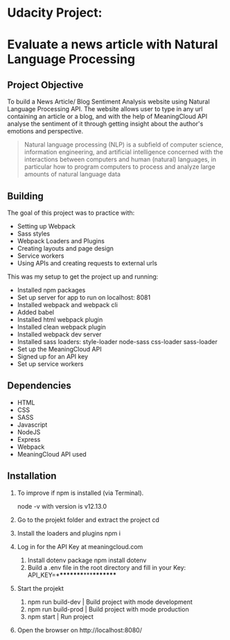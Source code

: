 # Udacity Project:

# Evaluate a news article with Natural Language Processing

## Project Objective

To build a News Article/ Blog Sentiment Analysis website using Natural Language Processing API. The website allows user to type in any url containing an article or a blog, and with the help of MeaningCloud API analyse the sentiment of it through getting insight about the author's emotions and perspective.

> Natural language processing (NLP) is a subfield of computer science, information engineering, and artificial intelligence
> concerned with the interactions between computers and human (natural) languages, in particular how to program computers to
> process and analyze large amounts of natural language data

## Building

The goal of this project was to practice with:

- Setting up Webpack
- Sass styles
- Webpack Loaders and Plugins
- Creating layouts and page design
- Service workers
- Using APIs and creating requests to external urls

This was my setup to get the project up and running:

- Installed npm packages
- Set up server for app to run on localhost: 8081
- Installed webpack and webpack cli
- Added babel
- Installed html webpack plugin
- Installed clean webpack plugin
- Installed webpack dev server
- Installed sass loaders: style-loader node-sass css-loader sass-loader
- Set up the MeaningCloud API
- Signed up for an API key
- Set up service workers

## Dependencies

- HTML
- CSS
- SASS
- Javascript
- NodeJS
- Express
- Webpack
- MeaningCloud API used

## Installation

1. To improve if npm is installed (via Terminal).

   node -v with version is v12.13.0

2. Go to the projekt folder and extract the project
   cd <folder>

3. Install the loaders and plugins
   npm i

4. Log in for the API Key at meaningcloud.com

   1. Install dotenv package
      npm install dotenv
   2. Build a .env file in the root directory and fill in your Key:
      API_KEY=\***\*\*\*\*\*\*\***\*\*\***\*\*\*\*\*\*\***

5. Start the projekt

   1. npm run build-dev | Build project with mode development
   2. npm run build-prod | Build project with mode production
   3. npm start | Run project

6. Open the browser on http://localhost:8080/
